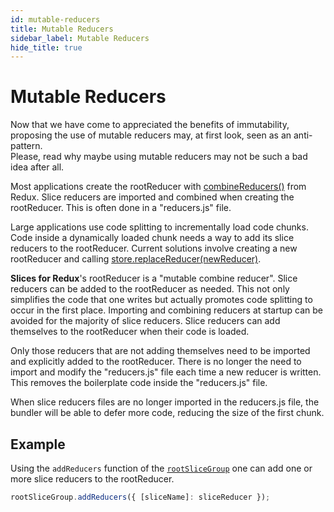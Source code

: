 ```yaml
---
id: mutable-reducers
title: Mutable Reducers
sidebar_label: Mutable Reducers
hide_title: true
---
```


# Mutable Reducers

Now that we have come to appreciated the benefits of immutability,
proposing the use of mutable reducers may, at first look, seen as an anti-pattern.  
Please, read why maybe using mutable reducers may not be such a bad idea after all.

Most applications create the rootReducer with <a href="https://redux.js.org/api/combinereducers" target="_blank">combineReducers()</a> from Redux. Slice reducers are imported and combined when creating the rootReducer. This is often done in a "reducers.js" file.

Large applications use code splitting to incrementally load code chunks.
Code inside a dynamically loaded chunk needs a way to add its slice reducers to the rootReducer.
Current solutions involve creating a new rootReducer and calling <a href="https://redux.js.org/api/store#replacereducernextreducer" target="_blank">store.replaceReducer(newReducer)</a>.

**Slices for Redux**'s rootReducer is a "mutable combine reducer". Slice reducers can be added to the rootReducer as needed. This not only simplifies the code that one writes but actually promotes code splitting to occur in the first place. Importing and combining reducers at startup can be avoided for the majority of slice reducers. Slice reducers can add themselves to the rootReducer when their code is loaded.

Only those reducers that are not adding themselves need to be imported and explicitly added to the rootReducer.
There is no longer the need to import and modify the "reducers.js" file each time a new reducer is written. This removes the boilerplate code inside the "reducers.js" file.

When slice reducers files are no longer imported in the reducers.js file,
the bundler will be able to defer more code, reducing the size of the first chunk.

## Example

Using the `addReducers` function of the [`rootSliceGroup`](/slices-for-redux/docs/api/rootSliceGroup)
one can add one or more slice reducers to the rootReducer.

```js
rootSliceGroup.addReducers({ [sliceName]: sliceReducer });
```
